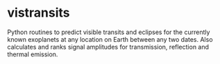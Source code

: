 vistransits
===========

Python routines to predict visible transits and eclipses for the currently known exoplanets at any location on Earth between any two dates. Also calculates and ranks signal amplitudes for transmission, reflection and thermal emission.

